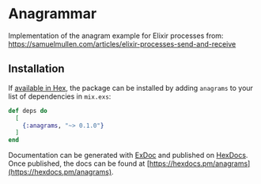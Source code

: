 # Anagrammar

Implementation of the anagram example for Elixir processes from:
https://samuelmullen.com/articles/elixir-processes-send-and-receive

## Installation

If [available in Hex](https://hex.pm/docs/publish), the package can be installed
by adding `anagrams` to your list of dependencies in `mix.exs`:

```elixir
def deps do
  [
    {:anagrams, "~> 0.1.0"}
  ]
end
```

Documentation can be generated with [ExDoc](https://github.com/elixir-lang/ex_doc)
and published on [HexDocs](https://hexdocs.pm). Once published, the docs can
be found at [https://hexdocs.pm/anagrams](https://hexdocs.pm/anagrams).

